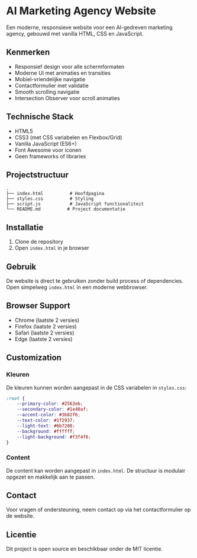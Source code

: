 # AI Marketing Agency Website

Een moderne, responsieve website voor een AI-gedreven marketing agency, gebouwd met vanilla HTML, CSS en JavaScript.

## Kenmerken

- Responsief design voor alle schermformaten
- Moderne UI met animaties en transities
- Mobiel-vriendelijke navigatie
- Contactformulier met validatie
- Smooth scrolling navigatie
- Intersection Observer voor scroll animaties

## Technische Stack

- HTML5
- CSS3 (met CSS variabelen en Flexbox/Grid)
- Vanilla JavaScript (ES6+)
- Font Awesome voor iconen
- Geen frameworks of libraries

## Projectstructuur

```
.
├── index.html          # Hoofdpagina
├── styles.css          # Styling
├── script.js           # JavaScript functionaliteit
└── README.md          # Project documentatie
```

## Installatie

1. Clone de repository
2. Open `index.html` in je browser

## Gebruik

De website is direct te gebruiken zonder build process of dependencies. Open simpelweg `index.html` in een moderne webbrowser.

## Browser Support

- Chrome (laatste 2 versies)
- Firefox (laatste 2 versies)
- Safari (laatste 2 versies)
- Edge (laatste 2 versies)

## Customization

### Kleuren

De kleuren kunnen worden aangepast in de CSS variabelen in `styles.css`:

```css
:root {
    --primary-color: #2563eb;
    --secondary-color: #1e40af;
    --accent-color: #3b82f6;
    --text-color: #1f2937;
    --light-text: #6b7280;
    --background: #ffffff;
    --light-background: #f3f4f6;
}
```

### Content

De content kan worden aangepast in `index.html`. De structuur is modulair opgezet en makkelijk aan te passen.

## Contact

Voor vragen of ondersteuning, neem contact op via het contactformulier op de website.

## Licentie

Dit project is open source en beschikbaar onder de MIT licentie. 